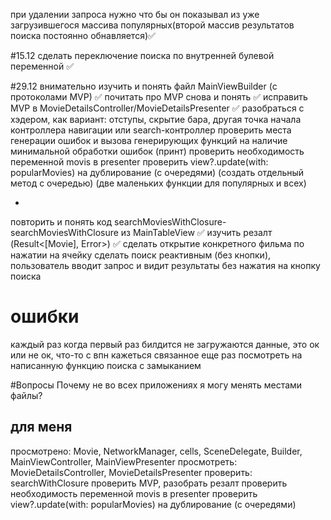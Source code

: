 при удалении запроса нужно что бы он показывал из уже загрузившегося массива популярных(второй массив результатов поиска постоянно обнавляется)✅

#15.12
сделать переключение поиска по внутренней булевой переменной ✅

#29.12
внимательно изучить и понять файл MainViewBuilder (с протоколами MVP) ✅
почитать про MVP снова и понять ✅
исправить MVP в MovieDetailsController/MovieDetailsPresenter ✅
разобраться с хэдером, как вариант: отступы, скрытие бара, другая точка начала контроллера навигации или search-контроллер
проверить места генерации ошибок и вызова генерирующих функций на наличие минимальной обработки ошибок (принт)
проверить необходимость переменной movis в presenter
проверить view?.update(with: popularMovies) на дублирование (с очередями) (создать отдельный метод с очередью) (две маленьких функции для популярных и всех)

*
повторить и понять код searchMoviesWithClosure-searchMoviesWithClosure из MainTableView ✅
изучить резалт (Result<[Movie], Error>) ✅
сделать открытие конкретного фильма по нажатии на ячейку
сделать поиск реактивным (без кнопки), пользователь вводит запрос и видит результаты без нажатия на кнопку поиска

# ошибки
каждый раз когда первый раз билдится не загружаются данные, это ок или не ок, что-то с впн кажеться связанное
еще раз посмотреть на написанную функцию поиска с замыканием

#Вопросы 
Почему не во всех приложениях я могу менять местами файлы?


## для меня
просмотрено: Movie, NetworkManager, cells, SceneDelegate,  Builder, MainViewController, MainViewPresenter
просмотреть: MovieDetailsController, MovieDetailsPresenter
проверить: searchWithClosure
проверить MVP, разобрать резалт
проверить необходимость переменной movis в presenter
проверить view?.update(with: popularMovies) на дублирование (с очередями)



